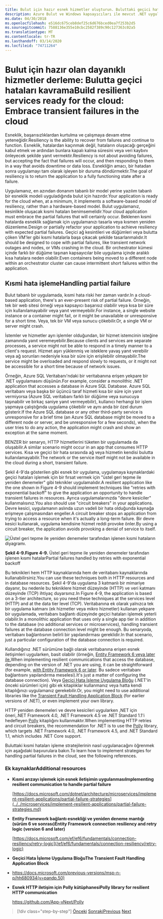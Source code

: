 ```yaml
---
title: Bulut için hazır esnek hizmetler oluşturun. Buluttaki geçici hataları benimseme
description: Azure Bulut ve Windows kapsayıcıları ile mevcut .NET uygulamalarını modernize edin | Bulut için hazır esnek hizmetler oluşturun. Buluttaki geçici hataları benimseme
ms.date: 04/30/2018
ms.openlocfilehash: e516dc675ceb8def25c6d676bced0ea7f253b2d5
ms.sourcegitcommit: 7588136e355e10cbc2582f389c90c127363c02a5
ms.translationtype: MT
ms.contentlocale: tr-TR
ms.lasthandoff: 03/14/2020
ms.locfileid: "74711264"
---
```

# <a name="build-resilient-services-ready-for-the-cloud-embrace-transient-failures-in-the-cloud"></a><span data-ttu-id="39499-105">Bulut için hazır olan dayanıklı hizmetler derleme: Bulutta geçici hataları kavrama</span><span class="sxs-lookup"><span data-stu-id="39499-105">Build resilient services ready for the cloud: Embrace transient failures in the cloud</span></span>

<span data-ttu-id="39499-106">Esneklik, başarısızlıklardan kurtulma ve çalışmaya devam etme yeteneğidir.</span><span class="sxs-lookup"><span data-stu-id="39499-106">Resiliency is the ability to recover from failures and continue to function.</span></span> <span data-ttu-id="39499-107">Esneklik, hatalardan kaçınmak değil, hataların oluşacağı gerçeğini kabul etmek ve ardından bunlara kapalı kalma süresini veya veri kaybını önleyecek şekilde yanıt vermektir.</span><span class="sxs-lookup"><span data-stu-id="39499-107">Resiliency is not about avoiding failures, but accepting the fact that failures will occur, and then responding to them in a way that avoids downtime or data loss.</span></span> <span data-ttu-id="39499-108">Esnekliğin amacı, bir hatadan sonra uygulamayı tam olarak işleyen bir duruma döndürmektir.</span><span class="sxs-lookup"><span data-stu-id="39499-108">The goal of resiliency is to return the application to a fully functioning state after a failure.</span></span>

<span data-ttu-id="39499-109">Uygulamanız, en azından donanım tabanlı bir model yerine yazılım tabanlı bir esneklik modeli uyguladığında bulut için hazırdır.</span><span class="sxs-lookup"><span data-stu-id="39499-109">Your application is ready for the cloud when, at a minimum, it implements a software-based model of resiliency, rather than a hardware-based model.</span></span> <span data-ttu-id="39499-110">Bulut uygulamanız, kesinlikle oluşacak kısmi hataları benimsemelidir.</span><span class="sxs-lookup"><span data-stu-id="39499-110">Your cloud application must embrace the partial failures that will certainly occur.</span></span> <span data-ttu-id="39499-111">Beklenen kısmi hatalarda esneklik sağlamak için uygulamanızı tasarla veya kısmen yeniden düzenleme.</span><span class="sxs-lookup"><span data-stu-id="39499-111">Design or partially refactor your application to achieve resiliency with expected partial failures.</span></span> <span data-ttu-id="39499-112">Geçici ağ kesintileri ve düğümleri veya bulutta çöken VM'ler gibi kısmi hatalarla başa çıkacak şekilde tasarlanmalıdır.</span><span class="sxs-lookup"><span data-stu-id="39499-112">It should be designed to cope with partial failures, like transient network outages and nodes, or VMs crashing in the cloud.</span></span> <span data-ttu-id="39499-113">Bir orchestrator kümesi içinde farklı bir düğüme taşınan kapsayıcılar bile uygulama içinde aralıklı kısa hatalara neden olabilir.</span><span class="sxs-lookup"><span data-stu-id="39499-113">Even containers being moved to a different node within an orchestrator cluster can cause intermittent short failures within the application.</span></span>

## <a name="handling-partial-failure"></a><span data-ttu-id="39499-114">Kısmi hata işleme</span><span class="sxs-lookup"><span data-stu-id="39499-114">Handling partial failure</span></span>

<span data-ttu-id="39499-115">Bulut tabanlı bir uygulamada, kısmi hata riski her zaman vardır.</span><span class="sxs-lookup"><span data-stu-id="39499-115">In a cloud-based application, there's an ever-present risk of partial failure.</span></span> <span data-ttu-id="39499-116">Örneğin, tek bir web sitesi örneği veya kapsayıcı başarısız olabilir veya kısa bir süre için kullanılamayabilir veya yanıt vermeyebilir.</span><span class="sxs-lookup"><span data-stu-id="39499-116">For instance, a single website instance or a container might fail, or it might be unavailable or unresponsive for a short time.</span></span> <span data-ttu-id="39499-117">Veya, tek bir VM veya sunucu çökebilir.</span><span class="sxs-lookup"><span data-stu-id="39499-117">Or, a single VM or server might crash.</span></span>

<span data-ttu-id="39499-118">İstemler ve hizmetler ayrı işlemler olduğundan, bir hizmet istemcinin isteğine zamanında yanıt veremeyebilir.</span><span class="sxs-lookup"><span data-stu-id="39499-118">Because clients and services are separate processes, a service might not be able to respond in a timely manner to a client's request.</span></span> <span data-ttu-id="39499-119">Hizmet aşırı yüklenmiş ve isteklere yavaş yanıt verebilir veya ağ sorunları nedeniyle kısa bir süre için erişilebilir olmayabilir.</span><span class="sxs-lookup"><span data-stu-id="39499-119">The service might be overloaded and respond slowly to requests, or it might not be accessible for a short time because of network issues.</span></span>

<span data-ttu-id="39499-120">Örneğin, Azure SQL Veritabanı'ndaki bir veritabanına erişen yekpare bir .NET uygulamasını düşünün.</span><span class="sxs-lookup"><span data-stu-id="39499-120">For example, consider a monolithic .NET application that accesses a database in Azure SQL Database.</span></span> <span data-ttu-id="39499-121">Azure SQL veritabanı veya başka bir üçüncü taraf hizmeti kısa bir süre için yanıt vermiyorsa (Azure SQL veritabanı farklı bir düğüme veya sunucuya taşınabilir ve birkaç saniye yanıt vermeyebilir), kullanıcı herhangi bir işlem yapmaya çalıştığında uygulama çökebilir ve aynı anda bir özel durum gösterir.</span><span class="sxs-lookup"><span data-stu-id="39499-121">If the Azure SQL database or any other third-party service is unresponsive for a brief time (an Azure SQL database might be moved to a different node or server, and be unresponsive for a few seconds), when the user tries to do any action, the application might crash and show an exception at the same moment.</span></span>

<span data-ttu-id="39499-122">BENZER bir senaryo, HTTP hizmetlerini tüketen bir uygulamada da oluşabilir.</span><span class="sxs-lookup"><span data-stu-id="39499-122">A similar scenario might occur in an app that consumes HTTP services.</span></span> <span data-ttu-id="39499-123">Kısa ve geçici bir hata sırasında ağ veya hizmetin kendisi bulutta kullanılamayabilir.</span><span class="sxs-lookup"><span data-stu-id="39499-123">The network or the service itself might not be available in the cloud during a short, transient failure.</span></span>

<span data-ttu-id="39499-124">Şekil 4-9'da gösterilen gibi esnek bir uygulama, uygulamaya kaynaklardaki geçici hataları işlemek için bir fırsat vermek için "üstel geri tepme ile yeniden denemeler" gibi teknikler uygulamalıdır.</span><span class="sxs-lookup"><span data-stu-id="39499-124">A resilient application like the one shown in Figure 4-9 should implement techniques like "retries with exponential backoff" to give the application an opportunity to handle transient failures in resources.</span></span> <span data-ttu-id="39499-125">Ayrıca uygulamalarınızda "devre kesiciler" kullanmalısınız.</span><span class="sxs-lookup"><span data-stu-id="39499-125">You also should use "circuit breakers" in your applications.</span></span> <span data-ttu-id="39499-126">Devre kesici, uygulamanın aslında uzun vadeli bir hata olduğunda kaynağa erişmeye çalışmasından engeller.</span><span class="sxs-lookup"><span data-stu-id="39499-126">A circuit breaker stops an application from trying to access a resource when it's actually a long-term failure.</span></span> <span data-ttu-id="39499-127">Bir devre kesici kullanarak, uygulama kendisine hizmet reddi provoke önler.</span><span class="sxs-lookup"><span data-stu-id="39499-127">By using a circuit breaker, the application avoids provoking a denial of service to itself.</span></span>

![Üstel geri tepme ile yeniden denemeler tarafından işlenen kısmi hataların diyagramı.](./media/retry-partial-failures.png)

<span data-ttu-id="39499-129">**Şekil 4-9.**</span><span class="sxs-lookup"><span data-stu-id="39499-129">**Figure 4-9.**</span></span> <span data-ttu-id="39499-130">Üstel geri tepme ile yeniden denemeler tarafından işlenen kısmi hatalar</span><span class="sxs-lookup"><span data-stu-id="39499-130">Partial failures handled by retries with exponential backoff</span></span>

<span data-ttu-id="39499-131">Bu teknikleri hem HTTP kaynaklarında hem de veritabanı kaynaklarında kullanabilirsiniz.</span><span class="sxs-lookup"><span data-stu-id="39499-131">You can use these techniques both in HTTP resources and in database resources.</span></span> <span data-ttu-id="39499-132">Şekil 4-9'da uygulama 3 katmanlı bir mimariye dayanır, bu nedenle bu tekniklere hizmet düzeyinde (HTTP) ve veri katmanı düzeyinde (TCP) ihtiyaç duyarsınız.</span><span class="sxs-lookup"><span data-stu-id="39499-132">In Figure 4-9, the application is based on a 3-tier architecture, so you need these techniques at the services level (HTTP) and at the data tier level (TCP).</span></span> <span data-ttu-id="39499-133">Veritabanına ek olarak yalnızca tek bir uygulama katmanı (ek hizmetler veya mikro hizmetler) kullanan yekpare bir uygulamada, veritabanı bağlantı düzeyinde geçici hataları işlemek yeterli olabilir.</span><span class="sxs-lookup"><span data-stu-id="39499-133">In a monolithic application that uses only a single app tier in addition to the database (no additional services or microservices), handling transient failures at the database connection level might be enough.</span></span> <span data-ttu-id="39499-134">Bu senaryoda, veritabanı bağlantısının belirli bir yapılandırması gereklidir.</span><span class="sxs-lookup"><span data-stu-id="39499-134">In that scenario, just a particular configuration of the database connection is required.</span></span>

<span data-ttu-id="39499-135">Kullandığınız .NET sürümüne bağlı olarak veritabanına erişen esnek iletişimleri uygularken, basit olabilir (örneğin, [Entity Framework 6 veya later ile.](/ef/ef6/fundamentals/connection-resiliency/retry-logic)</span><span class="sxs-lookup"><span data-stu-id="39499-135">When implementing resilient communications that access the database, depending on the version of .NET you are using, it can be straightforward (for example, [with Entity Framework 6 or later](/ef/ef6/fundamentals/connection-resiliency/retry-logic).</span></span> <span data-ttu-id="39499-136">Bu sadece veritabanı bağlantısını yapılandırma meselesi).</span><span class="sxs-lookup"><span data-stu-id="39499-136">It's just a matter of configuring the database connection).</span></span> <span data-ttu-id="39499-137">Veya [Geçici Hata İşleme Uygulama Bloğu](https://docs.microsoft.com/previous-versions/msp-n-p/hh680934(v=pandp.50)) (.NET'in önceki sürümleri için) gibi ek kitaplıklar kullanmanız veya hatta kendi kitaplığınızı uygulamanız gerekebilir.</span><span class="sxs-lookup"><span data-stu-id="39499-137">Or, you might need to use additional libraries like the [Transient Fault Handling Application Block](https://docs.microsoft.com/previous-versions/msp-n-p/hh680934(v=pandp.50)) (for earlier versions of .NET), or even implement your own library.</span></span>

<span data-ttu-id="39499-138">HTTP yeniden denemeleri ve devre kesicileri uygularken ,NET için öneri,.NET Framework 4.0, .NET Framework 4.5 ve .NET Standard 1.1'i hedefleyen [Polly](https://github.com/App-vNext/Polly) kitaplığını kullanmaktır.</span><span class="sxs-lookup"><span data-stu-id="39499-138">When implementing HTTP retries and circuit breakers, the recommendation for .NET is to use the [Polly](https://github.com/App-vNext/Polly) library, which targets .NET Framework 4.0, .NET Framework 4.5, and .NET Standard 1.1, which includes .NET Core support.</span></span>

<span data-ttu-id="39499-139">Buluttaki kısmi hataları işleme stratejilerinin nasıl uygulanacağını öğrenmek için aşağıdaki başvurulara bakın.</span><span class="sxs-lookup"><span data-stu-id="39499-139">To learn how to implement strategies for handling partial failures in the cloud, see the following references.</span></span>

### <a name="additional-resources"></a><span data-ttu-id="39499-140">Ek kaynaklar</span><span class="sxs-lookup"><span data-stu-id="39499-140">Additional resources</span></span>

- <span data-ttu-id="39499-141">**Kısmi arızayı işlemek için esnek iletişimin uygulanması**</span><span class="sxs-lookup"><span data-stu-id="39499-141">**Implementing resilient communication to handle partial failure**</span></span>

    [https://docs.microsoft.com/dotnet/architecture/microservices/implement-resilient-applications/partial-failure-strategies](../../microservices/implement-resilient-applications/partial-failure-strategies.md)

- <span data-ttu-id="39499-142">**Entity Framework bağlantı esnekliği ve yeniden deneme mantığı (sürüm 6 ve sonrası)**</span><span class="sxs-lookup"><span data-stu-id="39499-142">**Entity Framework connection resiliency and retry logic (version 6 and later)**</span></span>

    [https://docs.microsoft.com/ef/ef6/fundamentals/connection-resiliency/retry-logic](/ef/ef6/fundamentals/connection-resiliency/retry-logic)

- <span data-ttu-id="39499-143">**Geçici Hata İşleme Uygulama Bloğu**</span><span class="sxs-lookup"><span data-stu-id="39499-143">**The Transient Fault Handling Application Block**</span></span>

- <https://docs.microsoft.com/previous-versions/msp-n-p/hh680934(v=pandp.50)>

- <span data-ttu-id="39499-144">**Esnek HTTP iletişim için Polly kütüphanesi**</span><span class="sxs-lookup"><span data-stu-id="39499-144">**Polly library for resilient HTTP communication**</span></span>

    https://github.com/App-vNext/Polly

>[!div class="step-by-step"]
><span data-ttu-id="39499-145">[Önceki](when-to-deploy-windows-containers-to-azure-container-service-kubernetes.md)
>[Sonraki](modernize-your-apps-with-monitoring-and-telemetry.md)</span><span class="sxs-lookup"><span data-stu-id="39499-145">[Previous](when-to-deploy-windows-containers-to-azure-container-service-kubernetes.md)
[Next](modernize-your-apps-with-monitoring-and-telemetry.md)</span></span>
